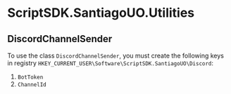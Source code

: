 ﻿# ScriptSDK.SantiagoUO.Utilities

## DiscordChannelSender
To use the class `DiscordChannelSender`, you must create the following keys in registry `HKEY_CURRENT_USER\Software\ScriptSDK.SantiagoUO\Discord`:

1. `BotToken`
2. `ChannelId`